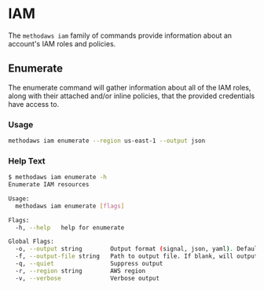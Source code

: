 # IAM

The `methodaws iam` family of commands provide information about an account's IAM roles and policies.

## Enumerate

The enumerate command will gather information about all of the IAM roles, along with their attached and/or inline policies, that the provided credentials have access to.

### Usage

```bash
methodaws iam enumerate --region us-east-1 --output json

```

### Help Text

```bash
$ methodaws iam enumerate -h
Enumerate IAM resources

Usage:
  methodaws iam enumerate [flags]

Flags:
  -h, --help   help for enumerate

Global Flags:
  -o, --output string        Output format (signal, json, yaml). Default value is signal (default "signal")
  -f, --output-file string   Path to output file. If blank, will output to STDOUT
  -q, --quiet                Suppress output
  -r, --region string        AWS region
  -v, --verbose              Verbose output
```
